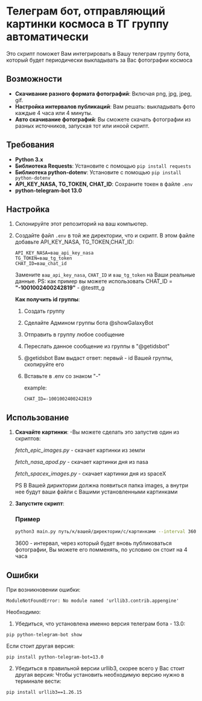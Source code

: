 # Телеграм бот, отправляющий картинки космоса в ТГ группу автоматически

Это скрипт поможет Вам интегрировать в Вашу телеграм группу бота, который будет периодически выкладывать за Вас фотографии космоса

## Возможности

- **Скачивание разного формата фотографий**: Включая png, jpg, jpeg, gif.
- **Настройка интервалов публикаций**: Вам решать: выкладывать фото каждые 4 часа или 4 минуты.
- **Авто скачивание фотографий**: Вы сможете скачать фотографии из разных источников, запуская тот или иноой скрипт.


## Требования

- **Python 3.x**
- **Библиотека Requests**: Установите с помощью `pip install requests`
- **Библиотека python-dotenv**: Установите с помощью `pip install python-dotenv`
- **API_KEY_NASA, TG_TOKEN, CHAT_ID**: Сохраните токен в файле `.env`
- **python-telegram-bot 13.0**

## Настройка

1. Склонируйте этот репозиторий на ваш компьютер.
2. Создайте файл `.env` в той же директории, что и скрипт. В этом файле добавьте API_KEY_NASA, TG_TOKEN,CHAT_ID:
   ```plaintext
   API_KEY_NASA=ваш_api_key_nasa
   TG_TOKEN=ваш_tg_token
   CHAT_ID=ваш_chat_id
   ```
   Замените `ваш_api_key_nasa`, `CHAT_ID` и `ваш_tg_token` на Ваши реальные данные.
   PS: как пример вы можете использовать CHAT_ID = **"-1001002400242819"**  - @testtt_g 

      **Как получить id группы**:
      1. Создать группу
      2. Сделайте Админом группы бота @showGalaxyBot
      3. Отправить в группу любое сообщение
      4. Переслать данное сообщение из группы в "@getidsbot"
      5. @getidsbot Вам выдаст ответ: первый - id Вашей группы, скопируйте его
      6. Вставьте в .env со знаком "-"
   
          example:
         ```plaintext
         CHAT_ID=-1001002400242819
         ```
## Использование

1. **Скачайте картинки**:
   -Вы можете сделать это запустив один из скриптов:
   
   *fetch_epic_images.py* - скачает картинки из земли
   
   *fetch_nasa_apod.py* - скачает картинки дня из nasa
   
   *fetch_spacex_images.py* - скачает картинки дня из spaceX

    PS В Вашей дириктории должна появиться папка images, а внутри нее будут ваши файли с Вашими установленными картинками
3. **Запустите скрипт**:
   ### Пример
      ```bash
      python3 main.py путь/к/вашей/директории/с/картинками --interval 3600
      ```
     3600 - интервал, через который будет вновь публиковаться фотографии, Вы можете его помменять, по условию он стоит на 4 часа


## Ошибки
При возникновении ошибки:
```plaintext
ModuleNotFoundError: No module named 'urllib3.contrib.appengine'
```
Необходимо:
1. Убедиться, что установлена именно версия телеграм бота - 13.0:
   
```plaintext
pip python-telegram-bot show
```

Если стоит другая версия:

```plaintext
pip install python-telegram-bot=13.0
```
2. Убедиться в правильной версии  urllib3, скорее всего у Вас стоит другая версия:
   Чтобы установить необходимую версию нужно в терминале вести:

```plaintext
pip install urllib3==1.26.15
```



